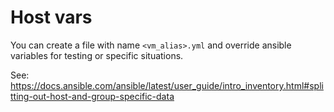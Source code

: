 # Host vars

You can create a file with name `<vm_alias>.yml` and override ansible variables for testing or specific situations.

See: https://docs.ansible.com/ansible/latest/user_guide/intro_inventory.html#splitting-out-host-and-group-specific-data
